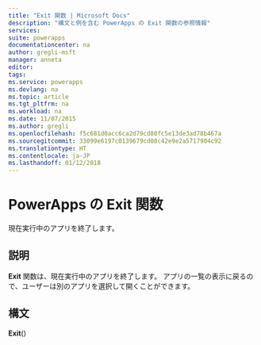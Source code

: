 ```yaml
---
title: "Exit 関数 | Microsoft Docs"
description: "構文と例を含む PowerApps の Exit 関数の参照情報"
services: 
suite: powerapps
documentationcenter: na
author: gregli-msft
manager: anneta
editor: 
tags: 
ms.service: powerapps
ms.devlang: na
ms.topic: article
ms.tgt_pltfrm: na
ms.workload: na
ms.date: 11/07/2015
ms.author: gregli
ms.openlocfilehash: f5c681d0acc6ca2d79cd80fc5e13de3ad78b467a
ms.sourcegitcommit: 33099e6197c0139679cd08c42e9e2a5717904c92
ms.translationtype: HT
ms.contentlocale: ja-JP
ms.lasthandoff: 01/12/2018
---
```

# <a name="exit-function-in-powerapps"></a>PowerApps の Exit 関数
現在実行中のアプリを終了します。

## <a name="description"></a>説明
**Exit** 関数は、現在実行中のアプリを終了します。  アプリの一覧の表示に戻るので、ユーザーは別のアプリを選択して開くことができます。

## <a name="syntax"></a>構文
**Exit**()

